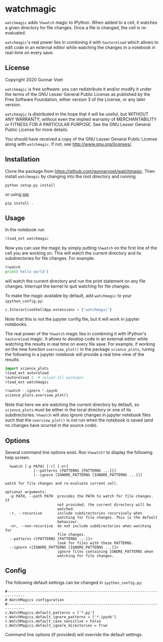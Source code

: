 # watchmagic

`watchmagic` adds `%%watch` magic to IPython. When added to a cell, it watches
a given directory for file changes. Once a file is changed, the cell is
re-evaluated.

`watchmagic`'s real power lies in combining it with `%autoreload` which allows
to edit code in an external editor while watching the changes in a notebook in
real-time on every save.

## License

Copyright 2020 Gunnar Voet

`watchmagic` is free software: you can redistribute it and/or modify it under
the terms of the GNU Lesser General Public License as published by the Free
Software Foundation, either version 3 of the License, or any later version.

`watchmagic` is distributed in the hope that it will be useful, but WITHOUT ANY
WARRANTY; without even the implied warranty of MERCHANTABILITY or FITNESS FOR A
PARTICULAR PURPOSE. See the GNU Lesser General Public License for more details.

You should have received a copy of the GNU Lesser General Public License along
with `watchmagic`.  If not, see <http://www.gnu.org/licenses/>.

## Installation

Clone the package from https://github.com/gunnarvoet/watchmagic. Then install
`watchmagic` by changing into the root directory and running

```shell
python setup.py install
```

or using [pip](https://pypi.org/project/pip/)

```shell
pip install .
```

## Usage

In the notebook run
```python
%load_ext watchmagic
```
Now you can use the magic by simply putting `%%watch` on the first line of the
cell you are working on. This will watch the current directory and its
subdirectories for file changes. For example:
```python
%%watch
print('hello world')
```
will watch the current directory and run the print statement on any file
changes. Interrupt the kernel to quit watching for file changes.

To make the magic available by default, add `watchmagic` to your
`ipython_config.py`:
```python
c.InteractiveShellApp.extensions = ['watchmagic']
```
Note that this is not the jupyter config file, but it will work in jupyter
notebooks.

The real power of the `%%watch` magic lies in combining it with IPython's
`%autoreload` magic. It allows to develop code in an external editor while
watching the results in real time on every file save. For example, if working
on the new function `overview_plot()` in the package `science_plots`, runnig
the following in a jupyter notebook will provide a real time view of the
results:
```python
import science_plots
%load_ext autoreload
%autoreload 2  # reload all packages
%load_ext watchmagic
```
```python
%%watch --ignore *.ipynb
science_plots.overview_plot()
```
Note that here we are watching the current directory by default, so
`science_plots` must be either in the local directory or one of its
subdirectories. `%%watch` will also ignore changes in jupyter notebook files
such that the `overview_plot()` is not run when the notebook is saved (and no
changes have ocurred in the source code).

## Options
Several command line options exist. Run `%%watch?` to display the following
help screen:

```
  %watch [-p PATH] [-r] [-nr]
             [--patterns [PATTERNS [PATTERNS ...]]]
             [--ignore [IGNORE_PATTERNS [IGNORE_PATTERNS ...]]]

watch for file changes and re-evaluate current cell.

optional arguments:
  -p PATH, --path PATH  provides the PATH to watch for file changes. If
                        not provided, the current directory will be
                        watched.
  -r, --recursive       include subdirectories recursively when
                        watching for file changes. This is the default
                        behaviour.
  -nr, --non-recursive  do not include subdirectories when watching for
                        file changes.
  --patterns <[PATTERNS [PATTERNS ...]]>
                        look for files with these PATTERNS.
  --ignore <[IGNORE_PATTERNS [IGNORE_PATTERNS ...]]>
                        ignore files containing IGNORE_PATTERNS when
                        watching for file changes.
```

## Config
The following default settings can be changed in `ipython_config.py`:
```
#------------------------------------------------------------------------------
# WatchMagics configuration
#------------------------------------------------------------------------------
c.WatchMagics.default_patterns = ['*.py']
c.WatchMagics.default_ignore_patterns = ['*.ipynb']
c.WatchMagics.default_case_sensitive = False
c.WatchMagics.default_ignore_directories = True
```
Command line options (if provided) will override the default settings.
